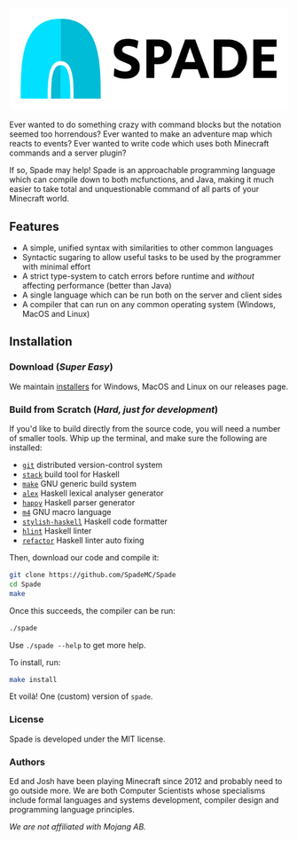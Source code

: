 <p align="center">
	<img src="./doc/img/spade_logo.svg" alt="Spade logo"/>
</p>

Ever wanted to do something crazy with command blocks but the notation seemed too horrendous?
Ever wanted to make an adventure map which reacts to events?
Ever wanted to write code which uses both Minecraft commands and a server plugin?

If so, Spade may help!
Spade is an approachable programming language which can compile down to both mcfunctions, and Java, making it much easier to take total and unquestionable command of all parts of your Minecraft world.

## Features

- A simple, unified syntax with similarities to other common languages
- Syntactic sugaring to allow useful tasks to be used by the programmer with minimal effort
- A strict type-system to catch errors before runtime and _without_ affecting performance (better than Java)
- A single language which can be run both on the server and client sides
- A compiler that can run on any common operating system (Windows, MacOS and Linux)

## Installation

### Download (_Super Easy_)

We maintain [installers][releases] for Windows, MacOS and Linux on our releases page.

### Build from Scratch (_Hard, just for development_)

If you'd like to build directly from the source code, you will need a number of smaller tools.
Whip up the terminal, and make sure the following are installed:

- [`git`][git] distributed version-control system
- [`stack`][stack] build tool for Haskell
- [`make`][make] GNU generic build system
- [`alex`][alex] Haskell lexical analyser generator
- [`happy`][happy] Haskell parser generator
- [`m4`][m4] GNU macro language
- [`stylish-haskell`][formatter] Haskell code formatter
- [`hlint`][hlint] Haskell linter
- [`refactor`][refactor] Haskell linter auto fixing

Then, download our code and compile it:

```bash
git clone https://github.com/SpadeMC/Spade
cd Spade
make
```

Once this succeeds, the compiler can be run:

```bash
./spade
```

Use `./spade --help` to get more help.

To install, run:
```bash
make install
```

Et voilà!
One (custom) version of `spade`.

### License

Spade is developed under the MIT license.

### Authors

Ed and Josh have been playing Minecraft since 2012 and probably need to go outside more.
We are both Computer Scientists whose specialisms include formal languages and systems development, compiler design and programming language principles.

_We are not affiliated with Mojang AB._

[releases]: https://github.com/jf908/Spade/releases
[git]: https://git-scm.com
[stack]: https://docs.haskellstack.org/en/stable/README/
[make]: https://www.gnu.org/software/make/
[alex]: https://www.haskell.org/alex/
[happy]: https://www.haskell.org/happy/
[m4]: https://www.gnu.org/software/m4/
[formatter]: https://github.com/jaspervdj/stylish-haskell
[hlint]: https://github.com/ndmitchell/hlint
[refactor]: https://github.com/mpickering/apply-refact
